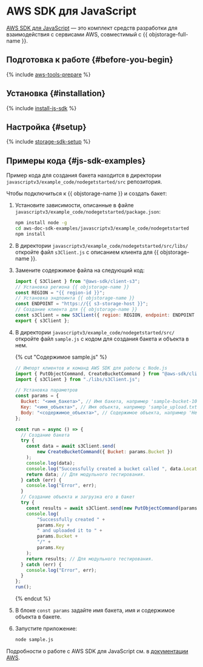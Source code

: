 # AWS SDK для JavaScript

[AWS SDK для JavaScript](https://aws.amazon.com/ru/sdk-for-javascript) — это комплект средств разработки для взаимодействия с сервисами AWS, совместимый с {{ objstorage-full-name }}.

## Подготовка к работе {#before-you-begin}

{% include [aws-tools-prepare](../../_includes/aws-tools/aws-tools-prepare.md) %}

## Установка {#installation}

{% include [install-js-sdk](../../_includes/aws-tools/install-js-sdk.md) %}

## Настройка {#setup}

{% include [storage-sdk-setup](../_includes_service/storage-sdk-setup-storage-url.md) %}

## Примеры кода {#js-sdk-examples}

Пример кода для создания бакета находится в директории `javascriptv3/example_code/nodegetstarted/src` репозитория.

Чтобы подключиться к {{ objstorage-name }} и создать бакет:

1. Установите зависимости, описанные в файле `javascriptv3/example_code/nodegetstarted/package.json`:

    ```bash
    npm install node -g
    cd aws-doc-sdk-examples/javascriptv3/example_code/nodegetstarted
    npm install
    ```

1. В директории `javascriptv3/example_code/nodegetstarted/src/libs/` откройте файл `s3Client.js` с описанием клиента для {{ objstorage-name }}.
1. Замените содержимое файла на следующий код:

    ```js
    import { S3Client } from "@aws-sdk/client-s3";
    // Установка региона {{ objstorage-name }}
    const REGION = "{{ region-id }}";
    // Установка эндпоинта {{ objstorage-name }}
    const ENDPOINT = "https://{{ s3-storage-host }}";
    // Создание клиента для {{ objstorage-name }}
    const s3Client = new S3Client({ region: REGION, endpoint: ENDPOINT });
    export { s3Client };
    ```

1. В директории `javascriptv3/example_code/nodegetstarted/src/` откройте файл `sample.js` с кодом для создания бакета и объекта в нем.

    {% cut "Содержимое sample.js" %}

    ```js
    // Импорт клиентов и команд AWS SDK для работы с Node.js
    import { PutObjectCommand, CreateBucketCommand } from "@aws-sdk/client-s3";
    import { s3Client } from "./libs/s3Client.js";

    // Установка параметров
    const params = {
      Bucket: "<имя_бакета>", // Имя бакета, например 'sample-bucket-101'.
      Key: "<имя_объекта>", // Имя объекта, например 'sample_upload.txt'.
      Body: "<содержимое_объекта>", // Содержимое объекта, например 'Hello world!".
    };

    const run = async () => {
      // Создание бакета
      try {
        const data = await s3Client.send(
            new CreateBucketCommand({ Bucket: params.Bucket })
        );
        console.log(data);
        console.log("Successfully created a bucket called ", data.Location);
        return data; // Для модульного тестирования.
      } catch (err) {
        console.log("Error", err);
      }
      // Создание объекта и загрузка его в бакет
      try {
        const results = await s3Client.send(new PutObjectCommand(params));
        console.log(
            "Successfully created " +
            params.Key +
            " and uploaded it to " +
            params.Bucket +
            "/" +
            params.Key
        );
        return results; // Для модульного тестирования.
      } catch (err) {
        console.log("Error", err);
      }
    };
    run();
    ```

    {% endcut %}

1. В блоке `const params` задайте имя бакета, имя и содержимое объекта в бакете.
1. Запустите приложение:

    ```bash
    node sample.js
    ```

Подробности о работе с AWS SDK для JavaScript см. в [документации AWS](https://docs.aws.amazon.com/sdk-for-javascript/v3/developer-guide/getting-started-nodejs.html).